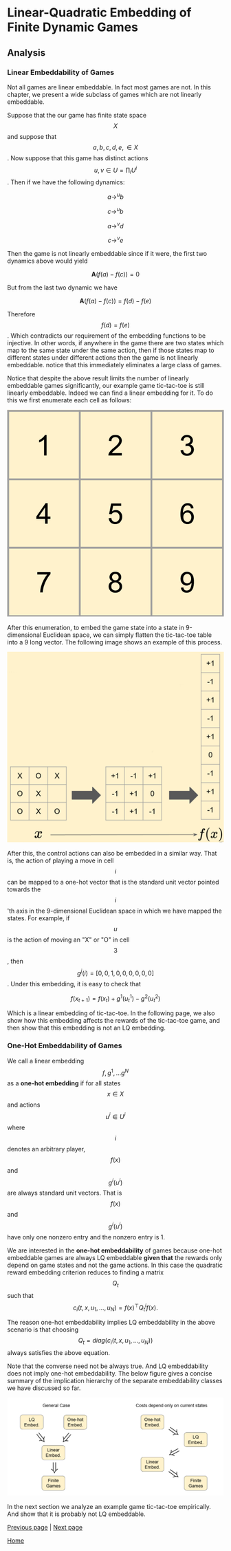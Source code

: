 # Linear-Quadratic Embedding of Finite Dynamic Games #
## Analysis ##
<link rel="stylesheet" href="https://cdn.jsdelivr.net/npm/katex@0.10.2/dist/katex.min.css" integrity="sha384-yFRtMMDnQtDRO8rLpMIKrtPCD5jdktao2TV19YiZYWMDkUR5GQZR/NOVTdquEx1j" crossorigin="anonymous">
<script defer src="https://cdn.jsdelivr.net/npm/katex@0.10.2/dist/katex.min.js" integrity="sha384-9Nhn55MVVN0/4OFx7EE5kpFBPsEMZxKTCnA+4fqDmg12eCTqGi6+BB2LjY8brQxJ" crossorigin="anonymous"></script>
<script defer src="https://cdn.jsdelivr.net/npm/katex@0.10.2/dist/contrib/auto-render.min.js" integrity="sha384-kWPLUVMOks5AQFrykwIup5lo0m3iMkkHrD0uJ4H5cjeGihAutqP0yW0J6dpFiVkI" crossorigin="anonymous" onload="renderMathInElement(document.body);"></script>

### Linear Embeddability of Games ###
Not all games are linear embeddable. In fact most games are not. In this chapter, we present a wide subclass of games which are not linearly embeddable.

Suppose that the our game has finite state space $$X$$ and suppose that $$a,b,c,d,e,\in X$$. Now suppose that this game has distinct actions $$u,v\in U = \prod_i U^i$$. Then if we have the following dynamics:

 $$a \rightarrow^u b$$

 $$c \rightarrow^u b$$

 $$a \rightarrow^v d$$

 $$c \rightarrow^v e$$

Then the game is not linearly embeddable since if it were, the first two dynamics above would yield

$$
\mathbf{A} (f(a) - f(c)) = 0  
$$

But from the last two dynamic we have

$$
\mathbf{A} (f(a) - f(c)) = f(d) - f(e)   
$$

Therefore $$f(d) = f(e)$$. Which contradicts our requirement of the embedding functions to be injective. In other words, if anywhere in the game there are two states which map to the same state under the same action, then if those states map to different states under different actions then the game is not linearly embeddable. notice that this immediately eliminates a large class of games.

Notice that despite the above result limits the number of linearly embeddable games significantly, our example game tic-tac-toe is still linearly embeddable. Indeed we can find a linear embedding for it. To do this we first enumerate each cell as follows:

![](assets/images/TTT_embedding.png)

After this enumeration, to embed the game state into a state in 9-dimensional Euclidean space, we can simply flatten the tic-tac-toe table into a 9 long vector. The following image shows an example of this process.

![](assets/images/TTT_embedding2.png)

After this, the control actions can also be embedded in a similar way. That is, the action of playing a move in cell $$i$$ can be mapped to a one-hot vector that is the standard unit vector pointed towards the $$i$$'th axis in the 9-dimensional Euclidean space in which we have mapped the states. For example, if $$u$$ is the action of moving an "X" or "O" in cell $$3$$, then $$g^j(i) = [0,0,1,0,0,0,0,0,0] $$. Under this embedding, it is easy to check that

$$
f(x_{t+1}) = f(x_t) + g^1(u^1_t) - g^2(u^2_t)
$$

Which is a linear embedding of tic-tac-toe. In the following page, we also show how this embedding affects the rewards of the tic-tac-toe game, and then show that this embedding is not an LQ embedding.

### One-Hot Embeddability of Games ###
We call a linear embedding $$f,g^1, \dots g^N$$ as a **one-hot embedding** if for all states $$x \in X$$ and actions $$u^i \in U^i$$ where $$i$$ denotes an arbitrary player, $$f(x)$$ and $$g^i(u^i)$$ are always standard unit vectors. That is $$f(x)$$ and $$g^i(u^i)$$ have only one nonzero entry and the nonzero entry is 1.

We are interested in the **one-hot embeddability** of games because one-hot embeddable games are always LQ embeddable **given that** the rewards only depend on game states and not the game actions. In this case the quadratic reward embedding criterion reduces to finding a matrix $$Q_t$$ such that
$$
       c_i(t, x, u_1, \dots, u_N) = f(x)^\top Q_t^i f(x).
$$

The reason one-hot embeddability implies LQ embeddability in the above scenario is that choosing $$Q_t = diag(c_i(t, x, u_1, \dots, u_N))$$ always satisfies the above equation.

Note that the converse need not be always true. And LQ embeddability does not imply one-hot embeddability. The below figure gives a concise summary of the implication hierarchy of the separate embeddability classes we have discussed so far.

![](assets/images/Hierarchy.png)

In the next section we analyze an example game tic-tac-toe empirically. And show that it is probably not LQ embeddable.

[Previous page](problem.md) | [Next page](results.md)

[Home](README.md)
